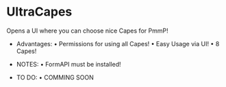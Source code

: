 # UltraCapes
Opens a UI where you can choose nice Capes for PmmP!


- Advantages:
   • Permissions for using all Capes!
   • Easy Usage via UI!
   • 8 Capes!

- NOTES:
   • FormAPI must be installed!

- TO DO:
   • COMMING SOON

